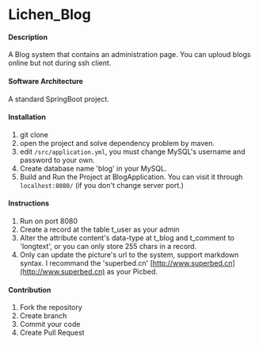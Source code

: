 # Lichen_Blog

#### Description
A Blog system that contains an administration page. 
You can uploud blogs online but not during ssh client.

#### Software Architecture
A standard SpringBoot project.

#### Installation

1. git clone
2. open the project and solve dependency problem by maven.
3. edit `/src/application.yml`, 
you must change MySQL's username and password to your own.
4. Create database name 'blog' in your MySQL.
5. Build and Run the Project at BlogApplication. 
You can visit it through `localhost:8080/`
(if you don't change server port.)

#### Instructions

1. Run on port 8080
2. Create a record at the table t_user as your admin
3. Alter the attribute content's data-type 
at t_blog and t_comment to 'longtext', or you can only
store 255 chars in a record.
4. Only can update the picture's url to the system, support markdown syntax.
I recommand the 'superbed.cn' [http://www.superbed.cn](http://www.superbed.cn) 
as your Picbed.

#### Contribution

1.  Fork the repository
2.  Create branch
3.  Commit your code
4.  Create Pull Request
